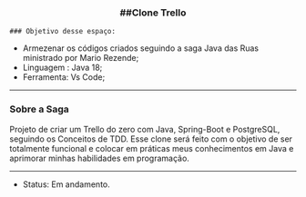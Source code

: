 <div align = "center">
<h3><b>##Clone Trello</b></h3></div>

    ### Objetivo desse espaço:

* Armezenar os códigos criados seguindo a saga Java das Ruas ministrado por Mario Rezende;
* Linguagem : Java 18;
* Ferramenta: Vs Code;

<hr>

### Sobre a Saga
Projeto de criar um Trello do zero com Java, Spring-Boot e PostgreSQL, seguindo os Conceitos de TDD. Esse clone será feito com o objetivo de ser totalmente funcional e colocar em práticas meus conhecimentos em Java e aprimorar minhas habilidades em programação.

<hr>

* Status: Em andamento.
